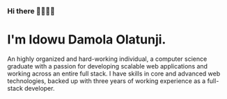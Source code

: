 ### Hi there 👋🏿👋🏿

<!--
**idowudamolaolatunji/idowudamolaolatunji** is a ✨ _special_ ✨ repository because its `README.md` (this file) appears on your GitHub profile.

Here are some ideas to get you started:

- 🔭 I’m currently working on ...
- 🌱 I’m currently learning ...
- 👯 I’m looking to collaborate on ...
- 🤔 I’m looking for help with ...
- 💬 Ask me about ...
- 📫 How to reach me: ...
- 😄 Pronouns: ...
- ⚡ Fun fact: ...
-->

# I'm Idowu Damola Olatunji.
An highly organized and hard-working individual, a computer science graduate with a passion for developing scalable web applications and working across an entire full stack. I have skills in core and advanced web technologies, backed up with three years of working experience as a full-stack developer.
